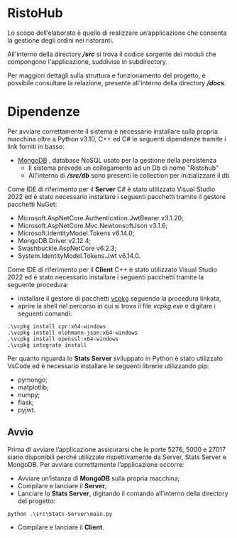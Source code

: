 # RistoHub

Lo scopo dell’elaborato è quello di realizzare un’applicazione che consenta la gestione degli ordini nei ristoranti.

All'interno della directory __*/src*__ si trova il codice sorgente dei moduli che compongono l'applicazione, suddiviso in subdirectory.

Per maggiori dettagli sulla struttura e funzionamento del progetto, è possibile consultare la relazione, presente all'interno della directory __*/docs*__.

# Dipendenze
Per avviare correttamente il sistema è necessario installare sulla propria macchina oltre a Python v3.10, C++ ed C# le seguenti dipendenze tramite i link forniti in basso:

- [MongoDB](https://docs.mongodb.com/manual/tutorial/install-mongodb-on-windows/) , database NoSQL usato per la gestione della persistenza
    - Il sistema prevede un collegamento ad un Db di nome "Ristohub"
    - All'interno di __*/src/db*__ sono presenti le collection per inizializzare il db

Come IDE di riferimento per il **Server** C# è stato utilizzato Visual Studio 2022 ed è stato necessario installare i seguenti pacchetti tramite il gestore pacchetti NuGet:

- Microsoft.AspNetCore.Authentication.JwtBearer v3.1.20;
- Microsoft.AspNetCore.Mvc.NewtonsoftJson v3.1.6;
- Microsoft.IdentityModel.Tokens v6.14.0;
- MongoDB.Driver v2.12.4;
- Swashbuckle.AspNetCore v6.2.3;
- System.IdentityModel.Tokens.Jwt v6.14.0.

Come IDE di riferimento per il **Client** C++ è stato utilizzato Visual Studio 2022 ed è stato necessario installare i seguenti pacchetti tramite la seguente procedura:

- installare il gestore di pacchetti [vcpkg](https://github.com/Microsoft/vcpkg) seguendo la procedura linkata,
- aprire la shell nel percorso in cui si trova il file _vcpkg.exe_ e digitare i seguenti comandi:
```[shell]
.\vcpkg install cpr:x64-windows
.\vcpkg install nlohmann-json:x64-windows
.\vcpkg install openssl:x64-windows
.\vcpkg integrate install
```

Per quanto riguarda lo **Stats Server** sviluppato in Python è stato utilizzato VsCode ed è necessario installare le seguenti librerie utilizzando pip:
- pymongo;
- matplotlib;
- numpy;
- flask;
- pyjwt.

## Avvio
Prima di avviare l’applicazione assicurarsi che le porte 5276, 5000 e 27017 siano disponibili perché utilizzate rispettivamente da Server, Stats Server e MongoDB.
Per avviare correttamente l’applicazione occorre:
- Avviare un’istanza di **MongoDB** sulla propria macchina;
- Compilare e lanciare il **Server**;
- Lanciare lo **Stats Server**, digitando il comando all’interno della directory del progetto:
```[shell]
python .\src\Stats-Server\main.py
```
- Compilare e lanciare il **Client**.
